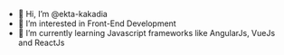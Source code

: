 - 👋 Hi, I’m @ekta-kakadia
- 👀 I’m interested in Front-End Development
- 🌱 I’m currently learning Javascript frameworks like AngularJs, VueJs and ReactJs

<!---
ekta-kakadia/ekta-kakadia is a ✨ special ✨ repository because its `README.md` (this file) appears on your GitHub profile.
You can click the Preview link to take a look at your changes.
--->
